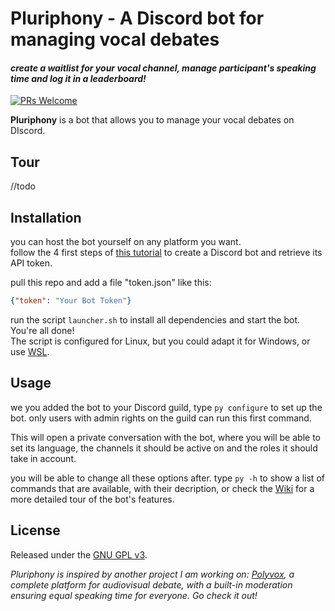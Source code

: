 # Pluriphony - A Discord bot for managing vocal debates
#### *create a waitlist for your vocal channel, manage  participant's speaking time and log it in a leaderboard!*
[![PRs Welcome](https://img.shields.io/badge/PRs-welcome-brightgreen.svg?style=flat-square)](http://makeapullrequest.com)

**Pluriphony** is a bot that allows you to manage your vocal debates on DIscord.

## Tour
//todo

## Installation

you can host the bot yourself on any platform you want.<br>
follow the 4 first steps of 
<a href="https://www.digitaltrends.com/gaming/how-to-make-a-discord-bot/">this tutorial</a>
to create a Discord bot and retrieve its API token.

pull this repo and add a file "token.json" like this:

```json
{"token": "Your Bot Token"}
```

run the script ```launcher.sh``` to install all dependencies and start the bot. You're all done!<br>
The script is configured for Linux, but you could adapt it for Windows, or use
<a href="https://docs.microsoft.com/en-us/windows/wsl/install-win10">WSL</a>.

## Usage

we you added the bot to your Discord guild, type ```py configure``` to set up the bot.
only users with admin rights on the guild can run this first command.

This will open a private conversation with the bot, where you will be able to set its language, 
the channels it should be active on and the roles it should take in account.

you will be able to change all these options after.
type ```py -h``` to show a list of commands that are available, with their decription,
or check the <a href="wiki">Wiki</a> for a more detailed tour of the bot's features.


## License

Released under the [GNU GPL v3](LICENSE).

*Pluriphony is inspired by another project I am working on: <a href="https://polyvox.fr/">Polyvox</a>,
a complete platform for audiovisual debate, with a built-in moderation ensuring equal speaking time for everyone.
Go check it out!*
